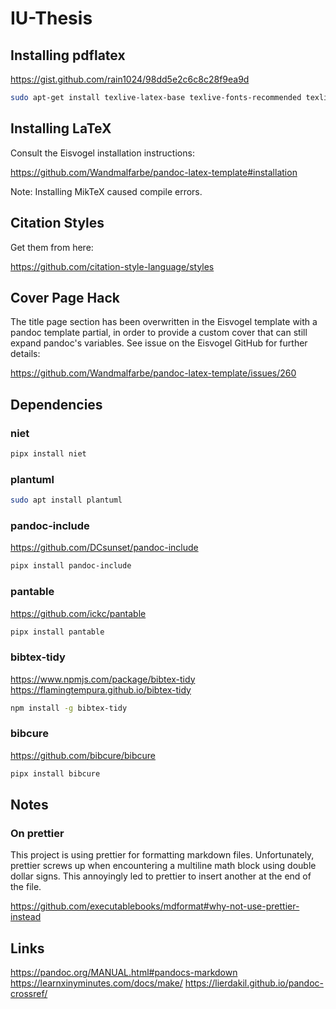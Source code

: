 # IU-Thesis

## Installing pdflatex

https://gist.github.com/rain1024/98dd5e2c6c8c28f9ea9d

```sh
sudo apt-get install texlive-latex-base texlive-fonts-recommended texlive-fonts-extra texlive-latex-extra
```

## Installing LaTeX

Consult the Eisvogel installation instructions:

https://github.com/Wandmalfarbe/pandoc-latex-template#installation

Note: Installing MikTeX caused compile errors.

## Citation Styles

Get them from here:

https://github.com/citation-style-language/styles

## Cover Page Hack

The title page section has been overwritten in the Eisvogel template with a
pandoc template partial, in order to provide a custom cover that can still
expand pandoc's variables. See issue on the Eisvogel GitHub for further details:

https://github.com/Wandmalfarbe/pandoc-latex-template/issues/260

## Dependencies

### niet

```sh
pipx install niet
```

### plantuml

```sh
sudo apt install plantuml
```

### pandoc-include

https://github.com/DCsunset/pandoc-include

```sh
pipx install pandoc-include
```

### pantable

https://github.com/ickc/pantable

```sh
pipx install pantable
```

### bibtex-tidy

https://www.npmjs.com/package/bibtex-tidy
https://flamingtempura.github.io/bibtex-tidy

```sh
npm install -g bibtex-tidy
```

### bibcure

https://github.com/bibcure/bibcure

```sh
pipx install bibcure
```

## Notes

### On prettier

This project is using prettier for formatting markdown files. Unfortunately,
prettier screws up when encountering a multiline math block using double dollar
signs. This annoyingly led to prettier to insert another at the end of the file.

https://github.com/executablebooks/mdformat#why-not-use-prettier-instead

## Links

https://pandoc.org/MANUAL.html#pandocs-markdown
https://learnxinyminutes.com/docs/make/
https://lierdakil.github.io/pandoc-crossref/
